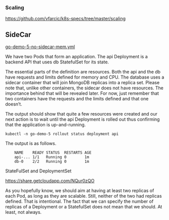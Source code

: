 ### Scaling
https://github.com/vfarcic/k8s-specs/tree/master/scaling

## SideCar

[go-demo-5-no-sidecar-mem.yml](https://github.com/vfarcic/k8s-specs/tree/master/scaling)

We have two Pods that form an application. The api Deployment is a backend API that uses db StatefulSet for its state.

The essential parts of the definition are resources. Both the api and the db have requests and limits defined for memory and CPU. The database uses a sidecar container that will join MongoDB replicas into a replica set. Please note that, unlike other containers, the sidecar does not have resources. The importance behind that will be revealed later. For now, just remember that two containers have the requests and the limits defined and that one doesn’t.

The output should show that quite a few resources were created and our next action is to wait until the api Deployment is rolled out thus confirming that the application is up-and-running.

`kubectl -n go-demo-5 rollout status deployment api`

The output is as follows.

```
    NAME    READY STATUS  RESTARTS AGE
    api-... 1/1   Running 0        1m
    db-0    2/2   Running 0        1m
```

StateFulSet and DeploymentSet

https://share.getcloudapp.com/NQur0zQO


As you hopefully know, we should aim at having at least two replicas of each Pod, as long as they are scalable. Still, neither of the two had replicas defined. That is intentional. The fact that we can specify the number of replicas of a Deployment or a StatefulSet does not mean that we should. At least, not always.